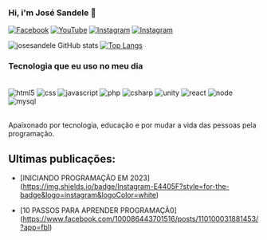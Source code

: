 

### Hi, i'm José Sandele 👋

[![Facebook](https://img.shields.io/badge/Facebook-1877F2?style=for-the-badge&logo=facebook&logoColor=white)](https://web.facebook.com/profile.php?id=100086443701516)
[![YouTube](https://img.shields.io/badge/YouTube-FF0000?style=for-the-badge&logo=youtube&logoColor=white)](https://l.facebook.com/l.php?u=https%3A%2F%2Fyoutube.com%2F%40josesandele%3Ffbclid%3DIwAR061XZUPrusXseGHJTVPlnR45GO_2i8ulErvhthHrmavrEHouRbHtt990E&h=AT3P-29-SDpDox-GAGAUYUJoIsIPO1k74ZRmLNC7LkM_v-EXDSCQDsOg7UnRjsOceNybIGq7jQAuEqt7XFdLRYDxqa6QGWzkAatXNSxB3zEy51g6xfBY4s_STibirDcfEfm0Fw)
[![Instagram](https://img.shields.io/badge/Instagram-E4405F?style=for-the-badge&logo=instagram&logoColor=white)](https://www.instagram.com/p/CovTSAyNzX9/?utm_source=ig_web_copy_link)
[![Instagram](https://img.shields.io/badge/LinkedIn-0077B5?style=for-the-badge&logo=linkedin&logoColor=white)](https://www.linkedin.com/posts/jose-sandele-7672b8237_carreira-activity-7032109863434399744-yvvH?utm_source=share&utm_medium=member_desktop)

![josesandele GitHub stats](https://github-readme-stats.vercel.app/api?username=josesandele&show_icons=true&theme=dracula)
[![Top Langs](https://github-readme-stats.vercel.app/api/top-langs/?username=josesandele)](https://github.com/anuraghazra/github-readme-stats)

### Tecnologia que eu uso no meu dia

<div style="display: inline_block"><br/>
<img align="center" alt="html5" src="https://img.shields.io/badge/HTML5-E34F26?style=for-the-badge&logo=html5&logoColor=white">
<img align="center" alt="css" src="https://img.shields.io/badge/CSS3-1572B6?style=for-the-badge&logo=css3&logoColor=white">
<img align="center" alt="javascript" src="https://img.shields.io/badge/JavaScript-F7DF1E?style=for-the-badge&logo=javascript&logoColor=black">
<img align="center" alt="php" src="https://img.shields.io/badge/PHP-777BB4?style=for-the-badge&logo=php&logoColor=white">
<img align="center" alt="csharp" src="https://img.shields.io/badge/C%23-239120?style=for-the-badge&logo=reactp&logoColor=white">
<img align="center" alt="unity" src="https://img.shields.io/badge/Unity-100000?style=for-the-badge&logo=unity&logoColor=white">
<img align="center" alt="react" src="https://img.shields.io/badge/React-20232A?style=for-the-badge&logo=react&logoColor=61DAFB">
<img align="center" alt="node" src="https://img.shields.io/badge/Node.js-43853D?style=for-the-badge&logo=node.js&logoColor=whit">
<img align="center" alt="mysql" src="https://img.shields.io/badge/MySQL-00000F?style=for-the-badge&logo=mysql&logoColor=white">
</div><br/>

Apaixonado por tecnologia, educação e por mudar a vida das pessoas pela programação.

## Ultimas publicações:
- [INICIANDO PROGRAMAÇÃO EM 2023]</br>(https://img.shields.io/badge/Instagram-E4405F?style=for-the-badge&logo=instagram&logoColor=white)</br>

- [10 PASSOS PARA APRENDER PROGRAMAÇÃ0]</br>(https://www.facebook.com/100086443701516/posts/110100031881453/?app=fbl)
